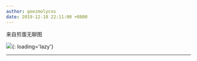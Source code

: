 ```yaml
---
author: geezmolycos
date: 2019-12-10 22:11:00 +0800
---
```


来自煎蛋无聊图

![](/assets/images/qq-zone/2019-12-10-tom.gif){: loading='lazy'}

---
